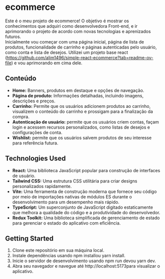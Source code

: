 # ecommerce

Este é o meu projeto de ecommerce!
O objetivo é mostrar os conhecimentos que adquiri como desenvolvedora Front-end, e ir aprimorando o projeto de acordo com novas tecnologias e aprenizados futuros.  
Inicialmente vou começar com uma página inicial, página de lista de produtos, funcionalidade de carrinho e páginas autenticadas pelo usuário, como conta e lista de desejos.
Utilizei um projeto base react (https://github.com/alim1496/simple-react-ecommerce?tab=readme-ov-file) e vou aprimorando em cima dele.

## Conteúdo

- **Home:** Banners, produtos em destaque e opções de navegação.
- **Página de produto:** Informações detalhadas, incluindo imagens, descrições e preços.
- **Carrinho:** Permite que os usuários adicionem produtos ao carrinho, visualizem o conteúdo do carrinho e prossigam para a finalização da compra.
- **Autenticação de usuário:** permite que os usuários criem contas, façam login e acessem recursos personalizados, como listas de desejos e configurações de conta.
- **Wishlist:** permite que os usuários salvem produtos de seu interesse para referência futura.

## Technologies Used

- **React:** Uma biblioteca JavaScript popular para construção de interfaces de usuário.
- **Tailwind CSS:** Uma estrutura CSS utilitária para criar designs personalizados rapidamente.
- **Vite:** Uma ferramenta de construção moderna que fornece seu código por meio de importações nativas de módulos ES durante o desenvolvimento para um desempenho mais rápido.
- **TypeScript:** Um superconjunto de JavaScript digitado estaticamente que melhora a qualidade do código e a produtividade do desenvolvedor.
- **Redux Toolkit:** Uma biblioteca simplificada de gerenciamento de estado para gerenciar o estado do aplicativo com eficiência.

## Getting Started

1. Clone este repositório em sua máquina local.
2. Instale dependências usando npm installou yarn install.
3. Inicie o servidor de desenvolvimento usando npm run devou yarn dev.
4. Abra seu navegador e navegue até http://localhost:5173para visualizar o aplicativo.
